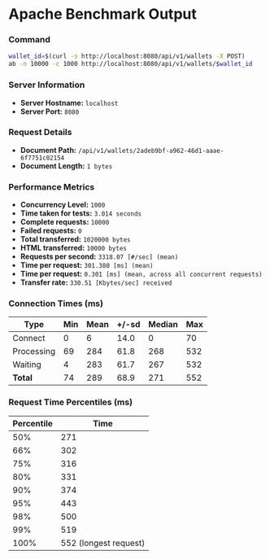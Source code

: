# Apache Benchmark Output

### Command

```bash
wallet_id=$(curl -s http://localhost:8080/api/v1/wallets -X POST)
ab -n 10000 -c 1000 http://localhost:8080/api/v1/wallets/$wallet_id
```

### Server Information

- **Server Hostname:** `localhost`
- **Server Port:** `8080`

### Request Details

- **Document Path:** `/api/v1/wallets/2adeb9bf-a962-46d1-aaae-6f7751c02154`
- **Document Length:** `1 bytes`

### Performance Metrics

- **Concurrency Level:** `1000`
- **Time taken for tests:** `3.014 seconds`
- **Complete requests:** `10000`
- **Failed requests:** `0`
- **Total transferred:** `1020000 bytes`
- **HTML transferred:** `10000 bytes`
- **Requests per second:** `3318.07 [#/sec] (mean)`
- **Time per request:** `301.380 [ms] (mean)`
- **Time per request:** `0.301 [ms] (mean, across all concurrent requests)`
- **Transfer rate:** `330.51 [Kbytes/sec] received`

### Connection Times (ms)

| Type       | Min | Mean | +/-sd | Median | Max |
| ---------- | --- | ---- | ----- | ------ | --- |
| Connect    | 0   | 6    | 14.0  | 0      | 70  |
| Processing | 69  | 284  | 61.8  | 268    | 532 |
| Waiting    | 4   | 283  | 61.7  | 267    | 532 |
| **Total**  | 74  | 289  | 68.9  | 271    | 552 |

### Request Time Percentiles (ms)

| Percentile | Time                  |
| ---------- | --------------------- |
| 50%        | 271                   |
| 66%        | 302                   |
| 75%        | 316                   |
| 80%        | 331                   |
| 90%        | 374                   |
| 95%        | 443                   |
| 98%        | 500                   |
| 99%        | 519                   |
| 100%       | 552 (longest request) |
